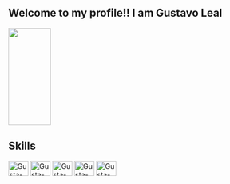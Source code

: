 ## Welcome to my profile!! I am Gustavo Leal

<div>   
  <img width="41%" height="195px" src="https://github-readme-stats.vercel.app/api/top-langs/?username=GustavoVRLeal&layout=compact&hide_border=true&title_color=FFFFFF&text_color=FFFFFF&bg_color=0d1117"/>
</div>

## Skills

<div style="display: inline_block">
  <img aling="center" alt="Gusta-js" height="30" width="40" src="https://cdn.jsdelivr.net/gh/devicons/devicon@latest/icons/javascript/javascript-original.svg"/>
  <img aling="center" alt="Gusta-js" height="30" width="40" src="https://cdn.jsdelivr.net/gh/devicons/devicon@latest/icons/html5/html5-original.svg"/>
  <img aling="center" alt="Gusta-js" height="30" width="40" src="https://cdn.jsdelivr.net/gh/devicons/devicon@latest/icons/css3/css3-original.svg"/>
  <img aling="center" alt="Gusta-js" height="30" width="40" src="https://cdn.jsdelivr.net/gh/devicons/devicon@latest/icons/python/python-original.svg"/>
  <img aling="center" alt="Gusta-js" height="30" width="40" src="https://cdn.jsdelivr.net/gh/devicons/devicon@latest/icons/django/django-plain.svg"/>
</div>

